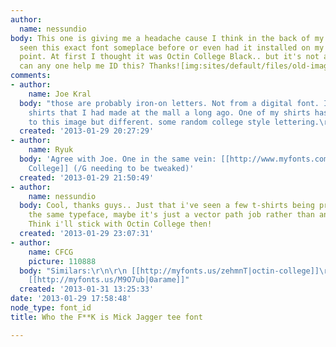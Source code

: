 ```yaml
---
author:
  name: nessundio
body: This one is giving me a headache cause I think in the back of my mind I have
  seen this exact font someplace before or even had it installed on my system at one
  point. At first I thought it was Octin College Black.. but it's not an exact match..
  can any one help me ID this? Thanks![img:sites/default/files/old-images/FN0P_4241.jpg]
comments:
- author:
    name: Joe Kral
  body: "those are probably iron-on letters. Not from a digital font. I have a few
    shirts that I had made at the mall a long ago. One of my shirts has letters similar
    to this image but different. some random college style lettering.\r\n\r\nJoe"
  created: '2013-01-29 20:27:29'
- author:
    name: Ryuk
  body: 'Agree with Joe. One in the same vein: [[http://www.myfonts.com/fonts/typodermic/octin-college/|Octin
    College]] (/G needing to be tweaked)'
  created: '2013-01-29 21:50:49'
- author:
    name: nessundio
  body: Cool, thanks guys.. Just that i've seen a few t-shirts being printed now with
    the same typeface, maybe it's just a vector path job rather than an actual font!
    Think i'll stick with Octin College then!
  created: '2013-01-29 23:07:31'
- author:
    name: CFCG
    picture: 110888
  body: "Similars:\r\n\r\n [[http://myfonts.us/zehmnT|octin-college]]\r\n [[http://myfonts.us/5mA2g8|lingua]]\r\n
    [[http://myfonts.us/M9O7ub|0arame]]"
  created: '2013-01-31 13:25:33'
date: '2013-01-29 17:58:48'
node_type: font_id
title: Who the F**K is Mick Jagger tee font

---
```

